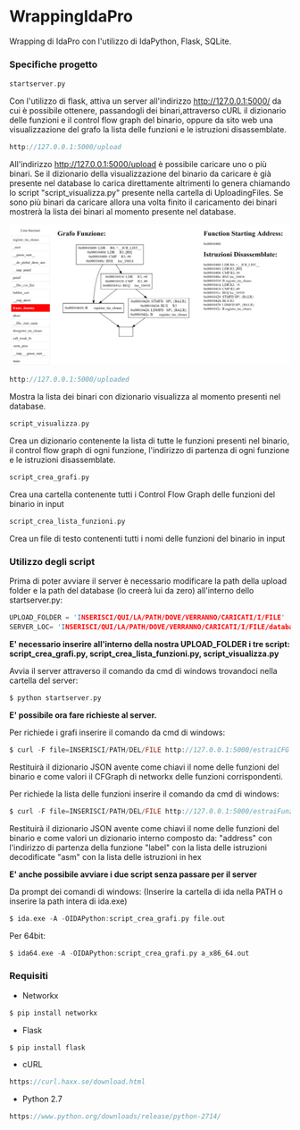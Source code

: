 # WrappingIdaPro

Wrapping di IdaPro con l'utilizzo di IdaPython, Flask, SQLite.

### Specifiche progetto

```C 
startserver.py 
```

Con l'utilizzo di flask, attiva un server all'indirizzo http://127.0.0.1:5000/ da cui è possibile ottenere, passandogli dei binari,attraverso cURL il dizionario delle funzioni e il control flow graph del binario, oppure da sito web una visualizzazione del grafo la lista delle funzioni e le istruzioni disassemblate.

```C 
http://127.0.0.1:5000/upload 
```

All'indirizzo http://127.0.0.1:5000/upload è possibile caricare uno o più binari. Se il dizionario della visualizzazione del binario da caricare è già presente nel database lo carica direttamente altrimenti lo genera chiamando lo script "script_visualizza.py" presente nella cartella di UploadingFiles. Se sono più binari da caricare allora una volta finito il caricamento dei binari mostrerà la lista dei binari al momento presente nel database.

![alt text](https://github.com/GiulianoAbruzzo/WrappingIdaPro/blob/master/Preview.PNG)

```C 
http://127.0.0.1:5000/uploaded
```

Mostra la lista dei binari con dizionario visualizza al momento presenti nel database.

```C 
script_visualizza.py 
```

Crea un dizionario contenente la lista di tutte le funzioni presenti nel binario, il control flow graph di ogni funzione, l'indirizzo di partenza di ogni funzione e le istruzioni disassemblate.

```C 
script_crea_grafi.py 
```
Crea una cartella contenente tutti i Control Flow Graph delle funzioni del binario in input

```C 
script_crea_lista_funzioni.py 
```

Crea un file di testo contenenti tutti i nomi delle funzioni del binario in input

### Utilizzo degli script

Prima di poter avviare il server è necessario modificare la path della upload folder e la path del database (lo creerà lui da zero) all'interno dello startserver.py:

```C 
UPLOAD_FOLDER = 'INSERISCI/QUI/LA/PATH/DOVE/VERRANNO/CARICATI/I/FILE'
SERVER_LOC= 'INSERISCI/QUI/LA/PATH/DOVE/VERRANNO/CARICATI/I/FILE/databaseServer.db'
```

**E' necessario inserire all'interno della nostra UPLOAD_FOLDER i tre script: script_crea_grafi.py, script_crea_lista_funzioni.py, script_visualizza.py**

Avvia il server attraverso il comando da cmd di windows trovandoci nella cartella del server:

```C 
$ python startserver.py
```


**E' possibile ora fare richieste al server.**

Per richiede i grafi inserire il comando da cmd di windows:

```C 
$ curl -F file=INSERISCI/PATH/DEL/FILE http://127.0.0.1:5000/estraiCFG
```

Restituirà il dizionario JSON avente come chiavi il nome delle funzioni del binario e come valori il CFGraph 
di networkx delle funzioni corrispondenti.

Per richiede la lista delle funzioni inserire il comando da cmd di windows:

```C 
$ curl -F file=INSERISCI/PATH/DEL/FILE http://127.0.0.1:5000/estraiFunzioni
```
Restituirà il dizionario JSON avente come chiavi il nome delle funzioni del binario e come valori un dizionario interno
composto da:
"address" con l'indirizzo di partenza della funzione
"label" con la lista delle istruzioni decodificate
"asm" con la lista delle istruzioni in hex



**E' anche possibile avviare i due script senza passare per il server**

Da prompt dei comandi di windows:
(Inserire la cartella di ida nella PATH o inserire la path intera di ida.exe)

```C 
$ ida.exe -A -OIDAPython:script_crea_grafi.py file.out
```

Per 64bit:

```C 
$ ida64.exe -A -OIDAPython:script_crea_grafi.py a_x86_64.out
```

### Requisiti

- Networkx

```C 
$ pip install networkx
```

- Flask

```C
$ pip install flask
```

- cURL

```C
https://curl.haxx.se/download.html
```

- Python 2.7

```C
https://www.python.org/downloads/release/python-2714/
```
